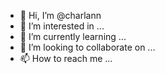 - 👋 Hi, I’m @charlann
- 👀 I’m interested in ...
- 🌱 I’m currently learning ...
- 💞️ I’m looking to collaborate on ...
- 📫 How to reach me ...

<!---
charlann/charlann is a ✨ special ✨ repository because its `README.md` (this file) appears on your GitHub profile.
You can click the Preview link to take a look at your changes.
--->
